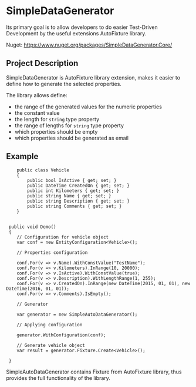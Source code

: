 # SimpleDataGenerator
Its primary goal is to allow developers to do easier Test-Driven Development by the useful extensions AutoFixture library.

Nuget: https://www.nuget.org/packages/SimpleDataGenerator.Core/

## Project Description

SimpleDataGenerator is AutoFixture library extension, makes it easier to define how to generate the selected properties.

The library allows define:
  - the range of the generated values for the numeric properties
  - the constant value
  - the length for `string` type property 
  - the range of lengths for `string` type property 
  - which properties should be empty
  - which properties should be generated as email

## Example

~~~
    public class Vehicle
    {
        public bool IsActive { get; set; }
        public DateTime CreatedOn { get; set; }
        public int Kilometers { get; set; }
        public string Name { get; set; }
        public string Description { get; set; }
        public string Comments { get; set; }
    }
~~~

~~~

 public void Demo()
 {
    // Configuration for vehicle object
    var conf = new EntityConfiguration<Vehicle>();

    // Properties configuration
    
    conf.For(v => v.Name).WithConstValue("TestName");
    conf.For(v => v.Kilometers).InRange(10, 20000);
    conf.For(v => v.IsActive).WithConstValue(true);
    conf.For(v => v.Description).WithLengthRange(1, 255);
    conf.For(v => v.CreatedOn).InRange(new DateTime(2015, 01, 01), new DateTime(2016, 01, 01));
    conf.For(v => v.Comments).IsEmpty();

    // Generator
    
    var generator = new SimpleAutoDataGenerator();

    // Applying configuration
    
    generator.WithConfiguration(conf);

    // Generate vehicle object 
    var result = generator.Fixture.Create<Vehicle>();

 }

~~~

SimpleAutoDataGenerator contains Fixture from  AutoFixture library, thus provides the full functionality of the library.
